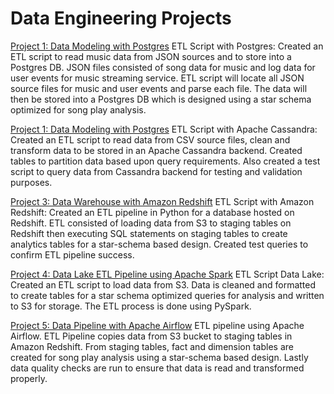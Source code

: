 # Data Engineering Projects
[Project 1: Data Modeling with Postgres](https://github.com/charlehl/data_engineer/tree/master/project_1)
ETL Script with Postgres: Created an ETL script to read music data from JSON sources and to store into a Postgres DB. JSON files consisted of song data for music and log data for user events for music streaming service. ETL script will locate all JSON source files for music and user events and parse each file. The data will then be stored into a Postgres DB which is designed using a star schema optimized for song play analysis.

[Project 1: Data Modeling with Postgres](https://github.com/charlehl/data_engineer/tree/master/project_2)
ETL Script with Apache Cassandra: Created an ETL script to read data from CSV source files, clean and transform data to be stored in an Apache Cassandra backend. Created tables to partition data based upon query requirements. Also created a test script to query data from Cassandra backend for testing and validation purposes.

[Project 3: Data Warehouse with Amazon Redshift](https://github.com/charlehl/data_engineer/tree/master/project_3)
ETL Script with Amazon Redshift: Created an ETL pipeline in Python for a database hosted on Redshift. ETL consisted of loading data from S3 to staging tables on Redshift then executing SQL statements on staging tables to create analytics tables for a star-schema based design. Created test queries to confirm ETL pipeline success.

[Project 4: Data Lake ETL Pipeline using Apache Spark](https://github.com/charlehl/data_engineer/tree/master/project_4)
ETL Script Data Lake: Created an ETL script to load data from S3. Data is cleaned and formatted to create tables for a star schema optimized queries for analysis and written to S3 for storage. The ETL process is done using PySpark.

[Project 5: Data Pipeline with Apache Airflow](https://github.com/charlehl/data_engineer/tree/master/project_5)
ETL pipeline using Apache Airflow. ETL Pipeline copies data from S3 bucket to staging tables in Amazon Redshift. From staging tables, fact and dimension tables are created for song play analysis using a star-schema based design. Lastly data quality checks are run to ensure that data is read and transformed properly.
